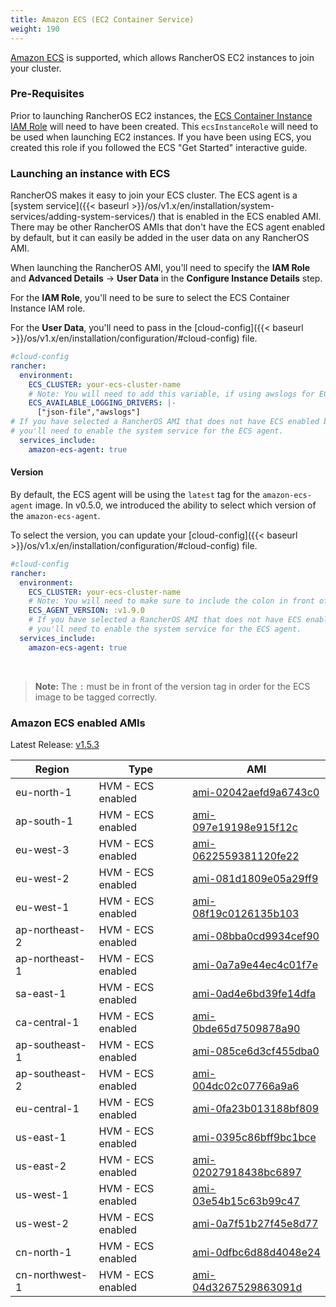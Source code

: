 ```yaml
---
title: Amazon ECS (EC2 Container Service)
weight: 190
---
```


[Amazon ECS](https://aws.amazon.com/ecs/) is supported, which allows RancherOS EC2 instances to join your cluster.

### Pre-Requisites

Prior to launching RancherOS EC2 instances, the [ECS Container Instance IAM Role](http://docs.aws.amazon.com/AmazonECS/latest/developerguide/instance_IAM_role.html) will need to have been created. This `ecsInstanceRole` will need to be used when launching EC2 instances. If you have been using ECS, you created this role if you followed the ECS "Get Started" interactive guide.

### Launching an instance with ECS

RancherOS makes it easy to join your ECS cluster. The ECS agent is a [system service]({{< baseurl >}}/os/v1.x/en/installation/system-services/adding-system-services/) that is enabled in the ECS enabled AMI. There may be other RancherOS AMIs that don't have the ECS agent enabled by default, but it can easily be added in the user data on any RancherOS AMI.

When launching the RancherOS AMI, you'll need to specify the **IAM Role** and **Advanced Details** -> **User Data** in the **Configure Instance Details** step.

For the **IAM Role**, you'll need to be sure to select the ECS Container Instance IAM role.

For the **User Data**, you'll need to pass in the [cloud-config]({{< baseurl >}}/os/v1.x/en/installation/configuration/#cloud-config) file.

```yaml
#cloud-config
rancher:
  environment:
    ECS_CLUSTER: your-ecs-cluster-name
    # Note: You will need to add this variable, if using awslogs for ECS task.
    ECS_AVAILABLE_LOGGING_DRIVERS: |-
      ["json-file","awslogs"]
# If you have selected a RancherOS AMI that does not have ECS enabled by default,
# you'll need to enable the system service for the ECS agent.
  services_include:
    amazon-ecs-agent: true
```

#### Version

By default, the ECS agent will be using the `latest` tag for the `amazon-ecs-agent` image. In v0.5.0, we introduced the ability to select which version of the `amazon-ecs-agent`.

To select the version, you can update your [cloud-config]({{< baseurl >}}/os/v1.x/en/installation/configuration/#cloud-config) file.

```yaml
#cloud-config
rancher:
  environment:
    ECS_CLUSTER: your-ecs-cluster-name
    # Note: You will need to make sure to include the colon in front of the version.
    ECS_AGENT_VERSION: :v1.9.0
    # If you have selected a RancherOS AMI that does not have ECS enabled by default,
    # you'll need to enable the system service for the ECS agent.
  services_include:
    amazon-ecs-agent: true
```

<br>

> **Note:** The `:` must be in front of the version tag in order for the ECS image to be tagged correctly.

### Amazon ECS enabled AMIs

Latest Release: [v1.5.3](https://github.com/rancher/os/releases/tag/v1.5.3)

Region | Type | AMI
---|--- | ---
eu-north-1 | HVM - ECS enabled | [ami-02042aefd9a6743c0](https://eu-north-1.console.aws.amazon.com/ec2/home?region=eu-north-1#launchInstanceWizard:ami=ami-02042aefd9a6743c0)
ap-south-1 | HVM - ECS enabled | [ami-097e19198e915f12c](https://ap-south-1.console.aws.amazon.com/ec2/home?region=ap-south-1#launchInstanceWizard:ami=ami-097e19198e915f12c)
eu-west-3 | HVM - ECS enabled | [ami-0622559381120fe22](https://eu-west-3.console.aws.amazon.com/ec2/home?region=eu-west-3#launchInstanceWizard:ami=ami-0622559381120fe22)
eu-west-2 | HVM - ECS enabled | [ami-081d1809e05a29ff9](https://eu-west-2.console.aws.amazon.com/ec2/home?region=eu-west-2#launchInstanceWizard:ami=ami-081d1809e05a29ff9)
eu-west-1 | HVM - ECS enabled | [ami-08f19c0126135b103](https://eu-west-1.console.aws.amazon.com/ec2/home?region=eu-west-1#launchInstanceWizard:ami=ami-08f19c0126135b103)
ap-northeast-2 | HVM - ECS enabled | [ami-08bba0cd9934cef90](https://ap-northeast-2.console.aws.amazon.com/ec2/home?region=ap-northeast-2#launchInstanceWizard:ami=ami-08bba0cd9934cef90)
ap-northeast-1 | HVM - ECS enabled | [ami-0a7a9e44ec4c01f7e](https://ap-northeast-1.console.aws.amazon.com/ec2/home?region=ap-northeast-1#launchInstanceWizard:ami=ami-0a7a9e44ec4c01f7e)
sa-east-1 | HVM - ECS enabled | [ami-0ad4e6bd39fe14dfa](https://sa-east-1.console.aws.amazon.com/ec2/home?region=sa-east-1#launchInstanceWizard:ami=ami-0ad4e6bd39fe14dfa)
ca-central-1 | HVM - ECS enabled | [ami-0bde65d7509878a90](https://ca-central-1.console.aws.amazon.com/ec2/home?region=ca-central-1#launchInstanceWizard:ami=ami-0bde65d7509878a90)
ap-southeast-1 | HVM - ECS enabled | [ami-085ce6d3cf455dba0](https://ap-southeast-1.console.aws.amazon.com/ec2/home?region=ap-southeast-1#launchInstanceWizard:ami=ami-085ce6d3cf455dba0)
ap-southeast-2 | HVM - ECS enabled | [ami-004dc02c07766a9a6](https://ap-southeast-2.console.aws.amazon.com/ec2/home?region=ap-southeast-2#launchInstanceWizard:ami=ami-004dc02c07766a9a6)
eu-central-1 | HVM - ECS enabled | [ami-0fa23b013188bf809](https://eu-central-1.console.aws.amazon.com/ec2/home?region=eu-central-1#launchInstanceWizard:ami=ami-0fa23b013188bf809)
us-east-1 | HVM - ECS enabled | [ami-0395c86bff9bc1bce](https://us-east-1.console.aws.amazon.com/ec2/home?region=us-east-1#launchInstanceWizard:ami=ami-0395c86bff9bc1bce)
us-east-2 | HVM - ECS enabled | [ami-02027918438bc6897](https://us-east-2.console.aws.amazon.com/ec2/home?region=us-east-2#launchInstanceWizard:ami=ami-02027918438bc6897)
us-west-1 | HVM - ECS enabled | [ami-03e54b15c63b99c47](https://us-west-1.console.aws.amazon.com/ec2/home?region=us-west-1#launchInstanceWizard:ami=ami-03e54b15c63b99c47)
us-west-2 | HVM - ECS enabled | [ami-0a7f51b27f45e8d77](https://us-west-2.console.aws.amazon.com/ec2/home?region=us-west-2#launchInstanceWizard:ami=ami-0a7f51b27f45e8d77)
cn-north-1 | HVM - ECS enabled | [ami-0dfbc6d88d4048e24](https://cn-north-1.console.amazonaws.cn/ec2/home?region=cn-north-1#launchInstanceWizard:ami=ami-0dfbc6d88d4048e24)
cn-northwest-1 | HVM - ECS enabled | [ami-04d3267529863091d](https://cn-northwest-1.console.amazonaws.cn/ec2/home?region=cn-northwest-1#launchInstanceWizard:ami=ami-04d3267529863091d)
